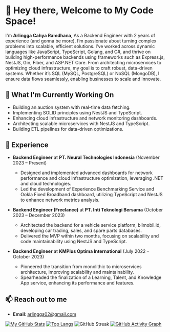 # 🚀 Hey there, Welcome to My Code Space!

I'm **Arlingga Cahya Ramdhana**, As a Backend Engineer with 2 years of experience (and gonna be more), I’m passionate about turning complex problems into scalable, efficient solutions. I’ve worked across dynamic languages like JavaScript, TypeScript, Golang, and C#, and thrive on building high-performance backends using frameworks such as Express.js, NestJS, Gin, Fiber, and ASP.NET Core. From architecting microservices to optimizing cloud infrastructure, my goal is to craft robust, data-driven systems. Whether it’s SQL (MySQL, PostgreSQL) or NoSQL (MongoDB), I ensure data flows seamlessly, enabling businesses to scale and innovate.

## 🌱 What I'm Currently Working On

- Building an auction system with real-time data fetching.
- Implementing SOLID principles using NestJS and TypeScript.
- Enhancing cloud infrastructure and network monitoring dashboards.
- Architecting scalable microservices with NestJS and TypeScript.
- Building ETL pipelines for data-driven optimizations.

## 💼 Experience

- **Backend Engineer** at **PT. Neural Technologies Indonesia** (November 2023 – Present)  
  - Designed and implemented advanced dashboards for network performance and cloud infrastructure optimization, leveraging .NET and cloud technologies.
  - Led the development of Experience Benchmarking Service and Ookla Fixed Broadband dashboard, utilizing TypeScript and NestJS to enhance network metrics analysis.

- **Backend Engineer (Freelance)** at **PT. Inti Teknologi Bersama** (October 2023 – December 2023)  
  - Architected the backend for a vehicle service platform, blimobil.id, developing car trading, sales, and spare parts databases.
  - Delivered the MVP within two months, focusing on scalability and code maintainability using NestJS and TypeScript.

- **Backend Engineer** at **KMPlus Optima International** (July 2022 – October 2023)  
  - Pioneered the transition from monolithic to microservices architecture, improving scalability and maintainability.
  - Spearheaded the finalization of a Learning, Talent, and Knowledge App service, enhancing its performance and features.

## 📫 Reach out to me

- **Email**: arlingga02@gmail.com

[![My GitHub Stats](https://github-readme-stats.vercel.app/api?username=arlinggacr&show_icons=true&theme=dark&hide=prs,issues,contribs&show=reviews&hide_border=true&hide_title=true&bg_color=00000000&rank_icon=percentile)](https://github.com/anuraghazra/github-readme-stats) 
[![Top Langs](https://github-readme-stats.vercel.app/api/top-langs/?username=arlinggacr&layout=compact&theme=dark&hide_border=true&hide_title=true&bg_color=00000000)](https://github.com/anuraghazra/github-readme-stats)
![GitHub Streak](https://github-readme-streak-stats.herokuapp.com/?user=arlinggacr&theme=dark)
[![GitHub Activity Graph](https://activity-graph.herokuapp.com/graph?username=arlinggacr&bg_color=000000&color=FFFFFF&line=00E676&point=FFFFFF&hide_border=true)](https://github.com/ashutosh00710/github-readme-activity-graph)

